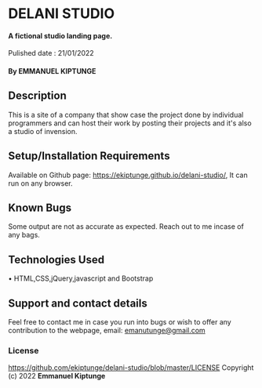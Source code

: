 # DELANI STUDIO
#### A fictional studio landing page. 
Pulished date : 21/01/2022
#### By **EMMANUEL KIPTUNGE**
## Description
This is a site of a company that show case the project done by individual programmers and can host their work by posting their projects and it's also a studio of invension.
## Setup/Installation Requirements
Available on Github page: https://ekiptunge.github.io/delani-studio/, It can run on any browser.
## Known Bugs
Some output are not as accurate as expected. Reach out to me incase of any bags.
## Technologies Used
•	HTML,CSS,jQuery,javascript and Bootstrap
## Support and contact details
Feel free to contact me in case you run into bugs or wish to offer any contribution to the webpage, email: emanutunge@gmail.com
### License
https://github.com/ekiptunge/delani-studio/blob/master/LICENSE
Copyright (c) 2022 **Emmanuel Kiptunge**
  
